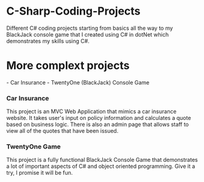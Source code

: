 # C-Sharp-Coding-Projects
Different C# coding projects starting from basics all the way to my BlackJack console game that I created using C# in dotNet which demonstrates my skills using C#.

<h1>More complext projects</h1>
- Car Insurance
- TwentyOne (BlackJack) Console Game


<h3>Car Insurance</h3
  <p>This project is an MVC Web Application that mimics a car insurance website. It takes user's input on policy information and calculates a quote based on business logic. There is also an admin page that allows staff to view all of the quotes that have been issued.</p>
    
<h3>TwentyOne Game</h3>
  <p>This project is a fully functional BlackJack Console Game that demonstrates a lot of important aspects of C# and object oriented programming. Give it a try, I promise it will be fun.</p>
